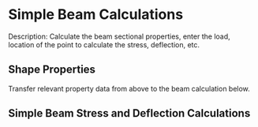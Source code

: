 <script setup>
  import helloVite from '../components/helloVite.vue'
  import CalcPicker from '../components/calc-picker.vue'

  const shapePropertyData = [
    { id: 0, title: 'Round Tube', calcUrl: 'c-20210906.173706515-e3d-0a34fa-5e9ba3' },
    { id: 1, title: 'Square', calcUrl: 'c-20210915.222913664-e3d-0c74d9-5de9c1' },
    { id: 2, title: 'Rectangle', calcUrl: 'c-20210906.173706522-e3d-0ec46e-5adb6f' },
  ];

  const simpleBeamsAtLoad = [ // ref1: Machinery's Hdbk 31, ref2: BeamFormulas
    { // ref1.c1, ref2.f1
      id: 0, 
      title: 'Simple Beam - Supported at Both Ends, Uniform Load', 
      calcUrl: 'c-20220625.004602085-e3d-014446-50ea4e' 
    },
    { // ref1.c2, ref2.f7
      id: 1, 
      title: 'Simple Beam - Supported at Both Ends, Concentrated Load @Center', 
      calcUrl: 'c-20220625.064726538-e3d-09d485-5fba8e' 
    },    
    
    { // ref1.c10, ref2.f12
      id: 2, 
      title: 'Simple Beam - Fixed at One End, Uniform Load', 
      calcUrl: 'c-20220704.002048839-e3d-01a4b6-53f942' 
    },    
    { // ref1.c11, ref2.f13
      id: 3, 
      title: 'Simple Beam - Fixed at One End, Concentrated Load at Other', 
      calcUrl: 'c-20220704.003701576-e3d-042436-561be2' 
    },
    { // ref1.c12, ref2.f14
      id: 4, 
      title: 'Simple Beam - Fixed at One End, Intermediate Concentrated Load', 
      calcUrl: 'c-20220704.010457466-e3d-07f4a6-5eb91e' 
    },
    { // ref1.c15, ref2.f15
      id: 5, 
      title: 'Simple Beam - Fixed at One End, Supported at the Other, Uniform Load', 
      calcUrl: 'c-20220704.012051371-e3d-09c4a4-5948a8' 
    },
    { // ref1.c18, ref2.f24
      id: 6, 
      title: 'Simple Beam - Fixed at Both Ends, Concentrated Load @Center', 
      calcUrl: 'c-20220703.071123113-e3d-0e84b2-546b7d' 
    },
    { // ref1.c20, ref2.f23
      id: 7, 
      title: 'Simple Beam - Fixed at Both Ends, Uniform Load', 
      calcUrl: 'c-20220703.072643146-e3d-0664f7-57c932' 
    },

  ]

</script>

# Simple Beam Calculations
Description: Calculate the beam sectional properties, enter the load, location of the point to calculate the stress, deflection, etc.

<!-- <helloVite> </helloVite> -->

## Shape Properties
<CalcPicker :calcsData = "shapePropertyData" :iframeHeight="900"></CalcPicker>

Transfer relevant property data from above to the beam calculation below.
## Simple Beam Stress and Deflection Calculations
<!-- <SimpleBeamAtLoad></SimpleBeamAtLoad> -->
<CalcPicker :calcsData = "simpleBeamsAtLoad" :iframeHeight="800"></CalcPicker>
